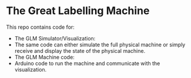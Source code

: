 # The Great Labelling Machine
This repo contains code for:
* The GLM Simulator/Visualization:
 * The same code can either simulate the full physical machine or simply receive and 
   display the state of the physical machine.
* The GLM Machine code:
 * Arduino code to run the machine and communicate with the visualization.
